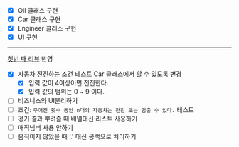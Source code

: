 - [x] Oil 클래스 구현
- [x] Car 클래스 구현
- [x] Engineer 클래스 구현
- [x] UI 구현 

---

[첫번 째 리뷰](https://github.com/next-step/java-racingcar/pull/2749) 반영

- [x] 자동차 전진하는 조건 테스트 Car 클래스에서 할 수 있도록 변경
  - [x] 입력 값이 4이상이면 전진한다.
  - [x] 입력 값의 범위는 0 ~ 9 이다.
- [ ] 비즈니스와 UI분리하기
- [ ] 조건: `주어진 횟수 동안 n대의 자동차는 전진 또는 멈출 수 있다.` 테스트
- [ ] 경기 결과 뿌려줄 때 배열대신 리스트 사용하기
- [ ] 매직넘버 사용 안하기
- [ ] 움직이지 않았을 때 '.' 대신 공백으로 처리하기
